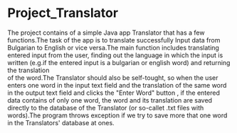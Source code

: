 # Project_Translator
   The project contains of a simple Java app Translator that has a few functions.The task of the app is to translate successfully 
Input data from Bulgarian to English or vice versa.The main function includes translating entered input from the user, finding out
the language in which the input is written (e.g.if the entered input is a bulgarian or english word) and returning the translation  
of the word.The Translator should  also be self-tought, so when the user enters one word in the input text field and the translation 
of the same word in the output text field and clicks the "Enter Word" button , if the entered data contains of only one word, the 
word and its translation are saved directly to the database of the Translator (or so-callet .txt files with words).The program throws 
exception if we try to save more that one word in the Translators' database at ones. 
